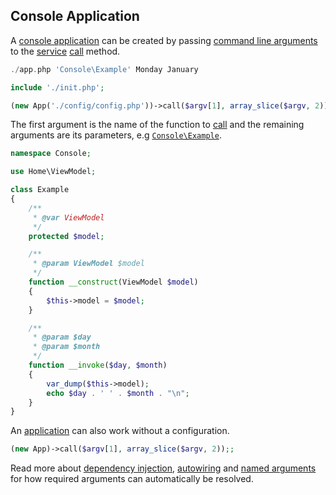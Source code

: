 ## Console Application
A [console application](https://github.com/mvc5/mvc5-application/blob/master/app.php) can be created by passing [command line arguments](http://php.net/manual/en/reserved.variables.argv.php) to the [service](https://github.com/mvc5/mvc5/blob/master/src/Service/Service.php) [call](https://github.com/mvc5/mvc5/blob/master/src/Resolver/Service.php#L21) method.
```php
./app.php 'Console\Example' Monday January
```
```php
include './init.php';

(new App('./config/config.php'))->call($argv[1], array_slice($argv, 2));
```
The first argument is the name of the function to [call](https://github.com/mvc5/mvc5/blob/master/src/Resolver/Service.php#L21) and the remaining arguments are its parameters, e.g [<code>Console\Example</code>](https://github.com/mvc5/mvc5-application/blob/master/src/Console/Example.php).
```php
namespace Console;

use Home\ViewModel;

class Example
{
    /**
     * @var ViewModel
     */
    protected $model;

    /**
     * @param ViewModel $model
     */
    function __construct(ViewModel $model)
    {
        $this->model = $model;
    }

    /**
     * @param $day
     * @param $month
     */
    function __invoke($day, $month)
    {
        var_dump($this->model);
        echo $day . ' ' . $month . "\n";
    }
}
```
An [application](https://github.com/mvc5/mvc5/blob/master/src/App.php) can also work without a configuration. 
```php
(new App)->call($argv[1], array_slice($argv, 2));;
```
Read more about <a href="#dependency-injection">dependency injection</a>, <a href="#autowiring">autowiring</a> and <a href="#named-arguments">named arguments</a> for how required arguments can automatically be resolved.
